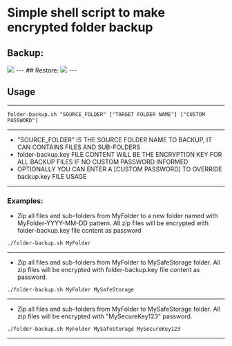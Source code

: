 # Simple shell script to make encrypted folder backup

## Backup:
<img src="demo/demo1.gif">
---
## Restore:
<img src="demo/demo2.gif">
---

## Usage

---
```shell
folder-backup.sh "SOURCE_FOLDER" ["TARGET FOLDER NAME"] ["CUSTOM PASSWORD"]
```
---
* "SOURCE_FOLDER" IS THE SOURCE FOLDER NAME TO BACKUP, IT CAN CONTAINS FILES AND SUB-FOLDERS
* folder-backup.key FILE CONTENT WILL BE THE ENCRYPTION KEY FOR ALL BACKUP FILES IF NO CUSTOM PASSWORD INFORMED
* OPTIONALLY YOU CAN ENTER A [CUSTOM PASSWORD] TO OVERRIDE backup.key FILE USAGE
---

### Examples:


- Zip all files and sub-folders from MyFolder to a new folder named with MyFolder-YYYY-MM-DD pattern. All zip files will be encrypted with folder-backup.key file content as password
```shell
./folder-backup.sh MyFolder
```
---

- Zip all files and sub-folders from MyFolder to MySafeStorage folder. All zip files will be encrypted with folder-backup.key file content as password.
```shell
./folder-backup.sh MyFolder MySafeStorage
```
---

- Zip all files and sub-folders from MyFolder to MySafeStorage folder. All zip files will be encrypted with "MySecureKey123" password.
```shell
./folder-backup.sh MyFolder MySafeStorage MySecureKey123
```
---